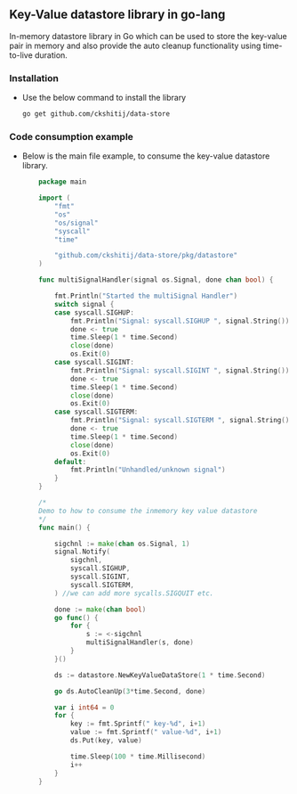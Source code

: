 ## Key-Value datastore library in go-lang

In-memory datastore library in Go which can be used to store the key-value pair in memory and also provide the auto cleanup functionality using time-to-live duration.

### Installation

- Use the below command to install the library
    ```sh
    go get github.com/ckshitij/data-store
    ```

### Code consumption example

- Below is the main file example, to consume the key-value datastore library.

    ```go
        package main

        import (
            "fmt"
            "os"
            "os/signal"
            "syscall"
            "time"

            "github.com/ckshitij/data-store/pkg/datastore"
        )

        func multiSignalHandler(signal os.Signal, done chan bool) {

            fmt.Println("Started the multiSignal Handler")
            switch signal {
            case syscall.SIGHUP:
                fmt.Println("Signal: syscall.SIGHUP ", signal.String())
                done <- true
                time.Sleep(1 * time.Second)
                close(done)
                os.Exit(0)
            case syscall.SIGINT:
                fmt.Println("Signal: syscall.SIGINT ", signal.String())
                done <- true
                time.Sleep(1 * time.Second)
                close(done)
                os.Exit(0)
            case syscall.SIGTERM:
                fmt.Println("Signal: syscall.SIGTERM ", signal.String())
                done <- true
                time.Sleep(1 * time.Second)
                close(done)
                os.Exit(0)
            default:
                fmt.Println("Unhandled/unknown signal")
            }
        }

        /*
        Demo to how to consume the inmemory key value datastore
        */
        func main() {

            sigchnl := make(chan os.Signal, 1)
            signal.Notify(
                sigchnl,
                syscall.SIGHUP,
                syscall.SIGINT,
                syscall.SIGTERM,
            ) //we can add more sycalls.SIGQUIT etc.

            done := make(chan bool)
            go func() {
                for {
                    s := <-sigchnl
                    multiSignalHandler(s, done)
                }
            }()

            ds := datastore.NewKeyValueDataStore(1 * time.Second)

            go ds.AutoCleanUp(3*time.Second, done)

            var i int64 = 0
            for {
                key := fmt.Sprintf(" key-%d", i+1)
                value := fmt.Sprintf(" value-%d", i+1)
                ds.Put(key, value)

                time.Sleep(100 * time.Millisecond)
                i++
            }
        }
    ```